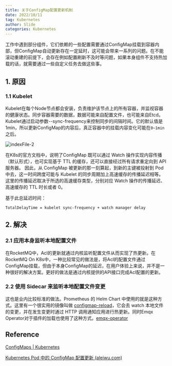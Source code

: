 ```yaml
---
title: 关于ConfigMap配置更新机制
date: 2022/10/11
tag: Kubernetes
author: Slide
categories: Kubernetes
---
```


工作中遇到部分组件，它们依赖的一些配置需要通过ConfigMap挂载到容器内部，但ConfigMap自动更新存在一定延时，这可能会带来一系列的问题。在不能滚动重建的前提下，会存在例如配置刷新不及时等问题，如果本身组件不支持热加载的话，就需要通过一些自定义任务去做这些事。

<!--more-->

## 1. 原因

### 1.1 Kubelet

Kubelet在每个Node节点都会安装，负责维护该节点上的所有容器，并监视容器的健康状态。同步容器需要的数据，数据可能来自配置文件，也可能来自Etcd。Kubelet通过启动参数--sync-frequency来控制同步的间隔时间。它的默认值是1min，所以更新ConfigMap的内容后，真正容器中的挂载内容变化可能在`0~1min`之后。


![indexFile-2](/images/posts/configmap/cm.png)


在K8s的官方文档中，说明了ConfigMap 既可以通过 Watch 操作实现内容传播（默认形式），也可实现基于 TTL 的缓存，还可以直接经过所有请求重定向到 API 服务器。 因此，从 ConfigMap 被更新的那一刻算起，到新的主键被投射到 Pod 中去，这一时间跨度可能与 Kubelet 的同步周期加上高速缓存的传播延迟相等。 这里的传播延迟取决于所选的高速缓存类型，分别对应 Watch 操作的传播延迟、高速缓存的 TTL 时长或者 0。

基于此总延迟时间：

```
TotalDelayTime = kubelet sync-frequency + watch manager delay
```

## 2. 解决

### 2.1 应用本身监听本地配置文件

在RocketMQ中，Acl的更新就通过内核监听配置文件从而实现了热更新。在RocketMQ On K8s中，一种比较常见的做法是，将Acl的配置文件通过ConfigMap挂载，但由于本身ConfigMap的延迟，在用户体验上来说，并不是一种很好的解决方案。更好的做法是通过内核提供的API接口完成Acl配置的更新。

### 2.2 使用 Sidecar 来监听本地配置文件变更

这也是业内比较标准的做法。Prometheus 的 Helm Chart 中使用的就是这种方式。这里有一个很实用的镜像叫做 [configmap-reload](https://github.com/jimmidyson/configmap-reload)，它会去 watch 本地文件的变更，并在发生变更时通过 HTTP 调用通知应用进行热更新。同时Emqx Operator对于插件的加载也使用了这种方式。[emqx-operator](https://github.com/emqx/emqx-operator/blob/main/sidecar/reloader/main.go)



## Reference
[ConfigMaps | Kubernetes](https://kubernetes.io/docs/concepts/configuration/configmap/)

[Kubernetes Pod 中的 ConfigMap 配置更新 (aleiwu.com)](https://aleiwu.com/post/configmap-hotreload/#热更新二-使用-sidecar-来监听本地配置文件变更)